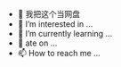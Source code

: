 - 👋 我把这个当网盘
- 👀 I’m interested in ...
- 🌱 I’m currently learning ...
- 💞️ ate on ...
- 📫 How to reach me ...

<!---
HHDL4719/HHDL4719 is a ✨ special ✨ repository because its `README.md` (this file) appears on your GitHub profile.
You can click the Preview link to take a look at your changes.
--->
